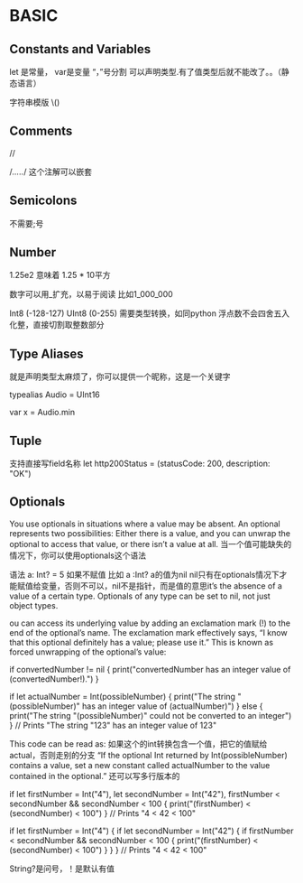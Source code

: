 # BASIC

## Constants and Variables

let 是常量， var是变量 “，”号分割
可以声明类型.有了值类型后就不能改了。。（静态语言）

字符串模版  \\()

## Comments

// 

/*.....*/ 这个注解可以嵌套

## Semicolons

不需要;号

## Number

1.25e2 意味着 1.25 * 10平方

数字可以用_扩充，以易于阅读 比如1_000_000

Int8 (-128-127) UInt8 (0-255) 需要类型转换，如同python
浮点数不会四舍五入化整，直接切割取整数部分

## Type Aliases

就是声明类型太麻烦了，你可以提供一个昵称，这是一个关键字

typealias Audio = UInt16

var x = Audio.min

## Tuple

支持直接写field名称 let http200Status = (statusCode: 200, description: "OK")

## Optionals

You use optionals in situations where a value may be absent. An optional represents two possibilities: Either there is a value, and you can unwrap the optional to access that value, or there isn’t a value at all.
当一个值可能缺失的情况下，你可以使用optionals这个语法

语法 a: Int? = 5
如果不赋值 比如 a :Int?
a的值为nil
nil只有在optionals情况下才能赋值给变量，否则不可以，nil不是指针，而是值的意思it’s the absence of a value of a certain type. Optionals of any type can be set to nil, not just object types.

ou can access its underlying value by adding an exclamation mark (!) to the end of the optional’s name. The exclamation mark effectively says, “I know that this optional definitely has a value; please use it.” This is known as forced unwrapping of the optional’s value:

if convertedNumber != nil {
    print("convertedNumber has an integer value of \(convertedNumber!).")
}

if let actualNumber = Int(possibleNumber) {
    print("The string \"\(possibleNumber)\" has an integer value of \(actualNumber)")
} else {
    print("The string \"\(possibleNumber)\" could not be converted to an integer")
}
// Prints "The string "123" has an integer value of 123"

This code can be read as:
如果这个的int转换包含一个值，把它的值赋给actual，否则走别的分支
“If the optional Int returned by Int(possibleNumber) contains a value, set a new constant called actualNumber to the value contained in the optional.”
还可以写多行版本的

if let firstNumber = Int("4"), let secondNumber = Int("42"), firstNumber < secondNumber && secondNumber < 100 {
    print("\(firstNumber) < \(secondNumber) < 100")
}
// Prints "4 < 42 < 100"

if let firstNumber = Int("4") {
    if let secondNumber = Int("42") {
        if firstNumber < secondNumber && secondNumber < 100 {
            print("\(firstNumber) < \(secondNumber) < 100")
        }
    }
}
// Prints "4 < 42 < 100"

String?是问号，！是默认有值





